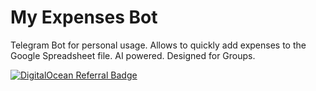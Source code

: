 # My Expenses Bot

Telegram Bot for personal usage. Allows to quickly add expenses to the Google Spreadsheet file. AI powered.
Designed for Groups.

[![DigitalOcean Referral Badge](https://web-platforms.sfo2.cdn.digitaloceanspaces.com/WWW/Badge%201.svg)](https://www.digitalocean.com/?refcode=5138cdf21476&utm_campaign=Referral_Invite&utm_medium=Referral_Program&utm_source=badge)
